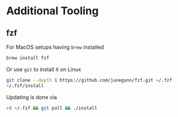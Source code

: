 # Additional Tooling

## fzf

For MacOS setups having `brew` installed

```bash
brew install fzf
```

Or use `git` to install it on Linux

```bash
git clone --depth 1 https://github.com/junegunn/fzf.git ~/.fzf
~/.fzf/install
```

Updating is done via

```bash
cd ~/.fzf && git pull && ./install
```